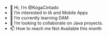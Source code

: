 - 👋 Hi, I’m @KogaCintado
- 👀 I’m interested in IA and Mobile Apps
- 🌱 I’m currently learning DAM
- 💞️ I’m looking to collaborate on Java proyects.
- 📫 How to reach me Not Available this month

<!---
KogaCintado/KogaCintado is a ✨ special ✨ repository because its `README.md` (this file) appears on your GitHub profile.
You can click the Preview link to take a look at your changes.
--->
